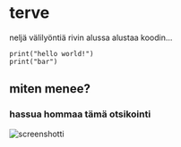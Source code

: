 # terve

neljä välilyöntiä rivin alussa alustaa koodin...

    print("hello world!")
    print("bar")
    
## miten menee?

 
### hassua hommaa tämä otsikointi

![screenshotti](https://github.com/VaMaija/Linux2024/assets/142913118/d6ef3b5a-88c7-4f98-b0b6-9061bc1d6f83)



